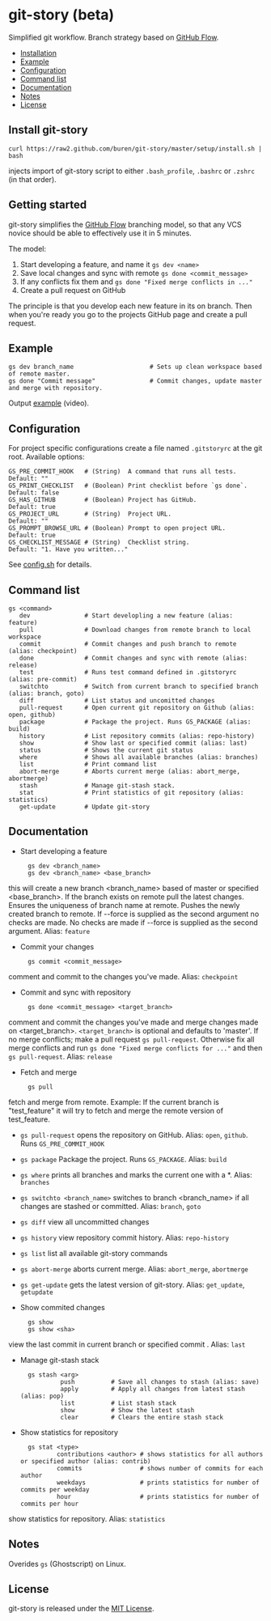 # git-story (beta)


Simplified git workflow.
Branch strategy based on [GitHub Flow](http://scottchacon.com/2011/08/31/github-flow.html).

* [Installation](#install-git-story)
* [Example](#example)
* [Configuration](#configuration)
* [Command list](#command-list)
* [Documentation](#documentation)
* [Notes](#notes)
* [License](#license)

## Install git-story

    curl https://raw2.github.com/buren/git-story/master/setup/install.sh | bash
injects import of git-story script to either `.bash_profile`, `.bashrc` or `.zshrc` (in that order).

## Getting started
git-story simplifies the [GitHub Flow](http://scottchacon.com/2011/08/31/github-flow.html) branching model, so that any VCS novice should be able to effectively use it in 5 minutes.

The model:

1. Start developing a feature, and name it `gs dev <name>`
2. Save local changes and sync with remote `gs done <commit_message>`
3. If any conflicts fix them and `gs done "Fixed merge conflicts in ..."`
4. Create a pull request on GitHub 

The principle is that you develop each new feature in its on branch. Then when you're ready you go to the projects GitHub page and create a pull request.

## Example

    gs dev branch_name                     # Sets up clean workspace based of remote master.
    gs done "Commit message"               # Commit changes, update master and merge with repository.
Output [example](http://showterm.io/79c9eb80cf3a4f23ab047) (video).

## Configuration
For project specific configurations create a file named `.gitstoryrc` at the git root.
Available options:

    GS_PRE_COMMIT_HOOK   # (String)  A command that runs all tests.     Default: ""
    GS_PRINT_CHECKLIST   # (Boolean) Print checklist before `gs done`.  Default: false
    GS_HAS_GITHUB        # (Boolean) Project has GitHub.                Default: true
    GS_PROJECT_URL       # (String)  Project URL.                       Default: ""
    GS_PROMPT_BROWSE_URL # (Boolean) Prompt to open project URL.        Default: true
    GS_CHECKLIST_MESSAGE # (String)  Checklist string.                  Default: "1. Have you written..."

See [config.sh](https://github.com/buren/git-story/blob/master/config.sh) for details.

## Command list

    gs <command>
       dev               # Start developling a new feature (alias: feature)
       pull              # Download changes from remote branch to local workspace
       commit            # Commit changes and push branch to remote (alias: checkpoint)
       done              # Commit changes and sync with remote (alias: release)
       test              # Runs test command defined in .gitstoryrc (alias: pre-commit)
       switchto          # Switch from current branch to specified branch (alias: branch, goto)
       diff              # List status and uncomitted changes
       pull-request      # Open current git repository on Github (alias: open, github)
       package           # Package the project. Runs GS_PACKAGE (alias: build)
       history           # List repository commits (alias: repo-history)
       show              # Show last or specified commit (alias: last)
       status            # Shows the current git status
       where             # Shows all available branches (alias: branches)
       list              # Print command list
       abort-merge       # Aborts current merge (alias: abort_merge, abortmerge)
       stash             # Manage git-stash stack.
       stat              # Print statistics of git repository (alias: statistics)
       get-update        # Update git-story

## Documentation

* Start developing a feature

        gs dev <branch_name>
        gs dev <branch_name> <base_branch>
this will create a new branch <branch_name> based of master or specified <base_branch>. If the branch exists on remote pull the latest changes. Ensures the uniqueness of branch name at remote. Pushes the newly created branch to remote.
If --force is supplied as the second argument no checks are made.
No checks are made if --force is supplied as the second argument.
Alias: `feature`
* Commit your changes

        gs commit <commit_message>
comment and commit to the changes you've made.
Alias: `checkpoint`
* Commit and sync with repository

        gs done <commit_message> <target_branch>
comment and commit the changes you've made and merge changes made on <target_branch>.
`<target_branch>` is optional and defaults to 'master'.
If no merge conflicts; make a pull request `gs pull-request`. Otherwise fix all merge conflicts and run `gs done "Fixed merge conflicts for ..."` and then `gs pull-request`.
Alias: `release`
* Fetch and merge

        gs pull
fetch and merge from remote.
Example: If the current branch is "test_feature" it will try to fetch and merge the remote version of test_feature.
* ```gs pull-request``` opens the repository on GitHub. Alias: `open`, `github`. Runs `GS_PRE_COMMIT_HOOK`
* ```gs package``` Package the project. Runs `GS_PACKAGE`. Alias: `build`
* ```gs where``` prints all branches and marks the current one with a *. Alias: `branches`
* ```gs switchto <branch_name>``` switches to branch <branch_name> if all changes are stashed or committed. Alias: `branch`, `goto`
* ```gs diff``` view all uncommitted changes
* ```gs history``` view repository commit history. Alias: `repo-history`
* ```gs list``` list all available git-story commands
* ```gs abort-merge``` aborts current merge. Alias: `abort_merge`, `abortmerge`
* ```gs get-update``` gets the latest version of git-story. Alias: `get_update`, `getupdate`
* Show commited changes

        gs show
        gs show <sha>
view the last commit in current branch or specified commit <sha>.
Alias: `last`
* Manage git-stash stack

        gs stash <arg>
                 push          # Save all changes to stash (alias: save)
                 apply         # Apply all changes from latest stash (alias: pop)
                 list          # List stash stack
                 show          # Show the latest stash
                 clear         # Clears the entire stash stack
* Show statistics for repository

        gs stat <type>
                contributions <author> # shows statistics for all authors or specified author (alias: contrib)
                commits                # shows number of commits for each author
                weekdays               # prints statistics for number of commits per weekday
                hour                   # prints statistics for number of commits per hour
show statistics for repository.
Alias: `statistics`

## Notes
Overides ```gs``` (Ghostscript) on Linux.

## License
git-story is released under the [MIT License](https://github.com/buren/git-story/blob/master/LICENSE).
